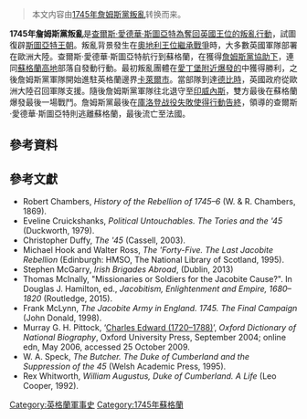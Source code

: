 > 本文内容由[1745年詹姆斯黨叛亂](https://zh.wikipedia.org/wiki/1745年詹姆斯黨叛亂)转换而来。


**1745年詹姆斯黨叛亂**是[查爾斯·愛德華·斯圖亞特為奪回](https://zh.wikipedia.org/wiki/查爾斯·愛德華·斯圖亞特 "wikilink")[英國王位的叛亂行動](https://zh.wikipedia.org/wiki/英國君主 "wikilink")，試圖復辟[斯圖亞特王朝](https://zh.wikipedia.org/wiki/斯圖亞特王朝 "wikilink")。叛亂背景發生在[奧地利王位繼承戰爭](../Page/奧地利王位繼承戰爭.md "wikilink")時，大多數英國軍隊部署在歐洲大陸。查爾斯·愛德華·斯圖亞特航行到蘇格蘭，在獲得[詹姆斯黨協助下](https://zh.wikipedia.org/wiki/詹姆斯黨 "wikilink")，連同[蘇格蘭高地](../Page/蘇格蘭高地.md "wikilink")部落自發動行動。最初叛亂團體在[愛丁堡附近爆發的](https://zh.wikipedia.org/wiki/愛丁堡 "wikilink")中獲得勝利，之後詹姆斯黨軍隊開始進駐英格蘭邊界[卡萊爾市](../Page/卡萊爾市.md "wikilink")。當部隊到達[德比時](../Page/德比_\(英格蘭\).md "wikilink")，英國政府從歐洲大陸召回軍隊支援。隨後詹姆斯黨軍隊往北退守至[印威內斯](../Page/印威內斯.md "wikilink")，雙方最後在蘇格蘭爆發最後一場戰鬥。詹姆斯黨最後在[庫洛登战役失敗使得行動告終](https://zh.wikipedia.org/wiki/庫洛登战役 "wikilink")，領導的查爾斯·愛德華·斯圖亞特則逃離蘇格蘭，最後流亡至法國。

## 參考資料

## 參考文獻

  - Robert Chambers, *History of the Rebellion of 1745–6* (W. & R. Chambers, 1869).
  - Eveline Cruickshanks, *Political Untouchables. The Tories and the '45* (Duckworth, 1979).
  - Christopher Duffy, *The '45* (Cassell, 2003).
  - Michael Hook and Walter Ross, *The 'Forty-Five. The Last Jacobite Rebellion* (Edinburgh: HMSO, The National Library of Scotland, 1995).
  - Stephen McGarry, *Irish Brigades Abroad*, (Dublin, 2013)
  - Thomas McInally, "Missionaries or Soldiers for the Jacobite Cause?". In Douglas J. Hamilton, ed., *Jacobitism, Enlightenment and Empire, 1680–1820* (Routledge, 2015).
  - Frank McLynn, *The Jacobite Army in England. 1745. The Final Campaign* (John Donald, 1998).
  - Murray G. H. Pittock, ‘[Charles Edward (1720–1788)](http://www.oxforddnb.com/view/article/5145)’, *Oxford Dictionary of National Biography*, Oxford University Press, September 2004; online edn, May 2006, accessed 25 October 2009.
  - W. A. Speck, *The Butcher. The Duke of Cumberland and the Suppression of the 45* (Welsh Academic Press, 1995).
  - Rex Whitworth, *William Augustus, Duke of Cumberland. A Life* (Leo Cooper, 1992).

[Category:英格蘭軍事史](https://zh.wikipedia.org/wiki/Category:英格蘭軍事史 "wikilink") [Category:1745年蘇格蘭](https://zh.wikipedia.org/wiki/Category:1745年蘇格蘭 "wikilink")